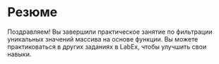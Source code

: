 # Резюме

Поздравляем! Вы завершили практическое занятие по фильтрации уникальных значений массива на основе функции. Вы можете практиковаться в других заданиях в LabEx, чтобы улучшить свои навыки.
